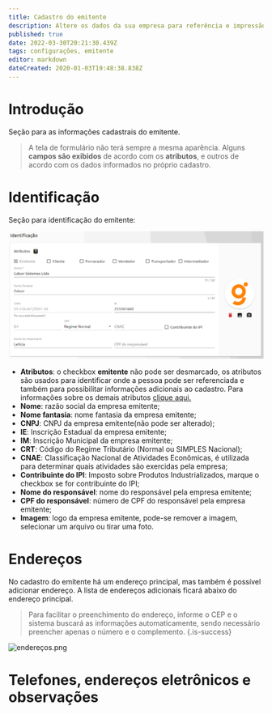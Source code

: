 ```yaml
---
title: Cadastro do emitente
description: Altere os dados da sua empresa para referência e impressão em documentos
published: true
date: 2022-03-30T20:21:30.439Z
tags: configurações, emitente
editor: markdown
dateCreated: 2020-01-03T19:48:38.838Z
---
```


# Introdução

Seção para as informações cadastrais do emitente. 

> A tela de formulário não terá sempre a mesma aparência. Alguns **campos são exibidos** de acordo com os **atributos**, e outros de acordo com os dados informados no próprio cadastro.

# Identificação

Seção para identificação do emitente:

![identificação](/config/emitente/identificação.png)

- **Atributos**: o checkbox **emitente** não pode ser desmarcado, os atributos são usados para identificar onde a pessoa pode ser referenciada e também para possibilitar informações adicionais ao cadastro. Para informações sobre os demais atributos [clique aqui.](https://help.gdoorweb.com.br/pt-br/cadastros/pessoas#atributos)
- **Nome**: razão social da empresa emitente;
- **Nome fantasia**: nome fantasia da empresa emitente;
- **CNPJ**: CNPJ da empresa emitente(não pode ser alterado);
- **IE**: Inscrição Estadual da empresa emitente;
- **IM**: Inscrição Municipal da empresa emitente;
- **CRT**: Código do Regime Tributário (Normal ou SIMPLES Nacional);
- **CNAE**: Classificação Nacional de Atividades Econômicas, é utilizada para determinar quais atividades são exercidas pela empresa;
- **<em class="mdi mdi-checkbox-blank-outline"></em> Contribuinte do IPI**: Imposto sobre Produtos Industrializados, marque o checkbox se for contribuinte do IPI;
- **Nome do responsável**: nome do responsável pela empresa emitente;
- **CPF do responsável**: número de CPF do responsável pela empresa emitente;
- **Imagem**: logo da empresa emitente, pode-se remover a imagem, selecionar um arquivo ou tirar uma foto.

# Endereços

No cadastro do emitente há um endereço principal, mas também é possível <span class="mat-button mdi "> adicionar endereço</span>.  A lista de endereços adicionais ficará abaixo do endereço principal.

> Para facilitar o preenchimento do endereço, informe o CEP e o sistema buscará as informações automaticamente, sendo necessário preencher apenas o número e o complemento.
{.is-success}

![endereços.png](/config/emitente/endereços.png)

# Telefones, endereços eletrônicos e observações

